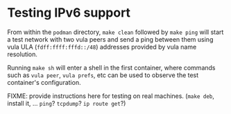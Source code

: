 Testing IPv6 support
====================

From within the `podman` directory, `make clean` followed by `make ping` will
start a test network with two vula peers and send a ping between them using
vula ULA (`fdff:ffff:fffd::/48`) addresses provided by vula name resolution.

Running `make sh` will enter a shell in the first container, where commands
such as `vula peer`, `vula prefs`, etc can be used to observe the test
container's configuration.

FIXME: provide instructions here for testing on real machines. (`make deb`,
install it, ... `ping`? `tcpdump`? `ip route get`?)
